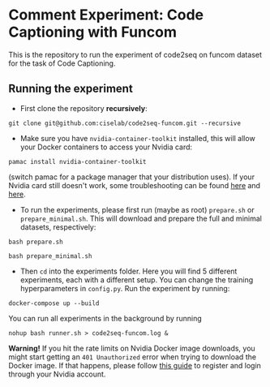 # Comment Experiment: Code Captioning with Funcom

This is the repository to run the experiment of code2seq on funcom dataset for the task of Code Captioning.

## Running the experiment

- First clone the repository **recursively**:
```
git clone git@github.com:ciselab/code2seq-funcom.git --recursive
```

- Make sure you have ```nvidia-container-toolkit``` installed, this will allow your Docker containers to access your Nvidia card:
```
pamac install nvidia-container-toolkit
```
(switch pamac for a package manager that your distribution uses). If your Nvidia card still doesn't work, some troubleshooting can be found [here](https://docs.nvidia.com/datacenter/cloud-native/container-toolkit/install-guide.html) and [here](https://medium.com/@mmnshkmr/manjaro-setup-tensorflow-docker-container-w-nvidia-gpu-cacd0714f9b).

- To run the experiments, please first run (maybe as root) ```prepare.sh``` or ```prepare_minimal.sh```. This will download and prepare the full and minimal datasets, respectively:

```
bash prepare.sh
```
```
bash prepare_minimal.sh
```
- Then ```cd``` into the experiments folder. Here you will find 5 different experiments, each with a different setup. You can change the training hyperparameters in ```config.py```. Run the experiment by running:

```
docker-compose up --build
```

You can run all experiments in the background by running

```
nohup bash runner.sh > code2seq-funcom.log &
```

**Warning!** If you hit the rate limits on Nvidia Docker image downloads, you might start getting an ```401 Unauthorized``` error when trying to download the Docker image. If that happens, please follow [this guide](https://stackoverflow.com/a/70970425/13988119) to register and login through your Nvidia account.
